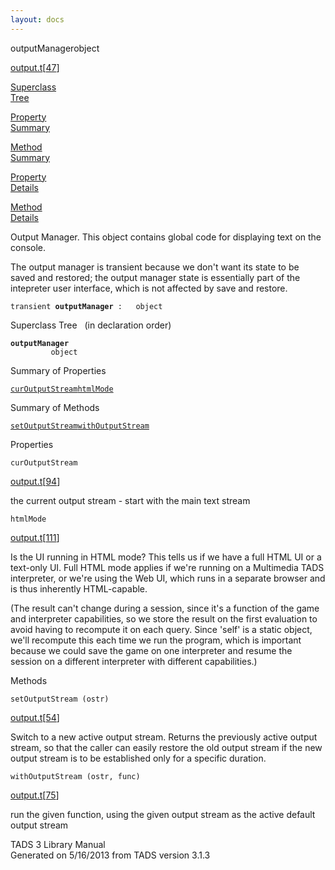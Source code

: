 ```yaml
---
layout: docs
---
```

<span class="title">outputManager</span><span class="type">object</span>

[output.t](../file/output.t.html)\[[47](../source/output.t.html#47)\]

[Superclass  
Tree](#_SuperClassTree_)

[Property  
Summary](#_PropSummary_)

[Method  
Summary](#_MethodSummary_)

[Property  
Details](#_Properties_)

[Method  
Details](#_Methods_)

<div class="fdesc">

Output Manager. This object contains global code for displaying text on
the console.

The output manager is transient because we don't want its state to be
saved and restored; the output manager state is essentially part of the
intepreter user interface, which is not affected by save and restore.

`transient `**`outputManager`**` :   object`

</div>

<span id="_SuperClassTree_"></span>

<div class="mjhd">

<span class="hdln">Superclass Tree</span>   (in declaration order)

</div>

**`outputManager`**  
`         object`  
<span id="_PropSummary_"></span>

<div class="mjhd">

<span class="hdln">Summary of Properties</span>  

</div>

[`curOutputStream`](#curOutputStream)[`htmlMode`](#htmlMode)

<span id="_MethodSummary_"></span>

<div class="mjhd">

<span class="hdln">Summary of Methods</span>  

</div>

[`setOutputStream`](#setOutputStream)[`withOutputStream`](#withOutputStream)

<span id="_Properties_"></span>

<div class="mjhd">

<span class="hdln">Properties</span>  

</div>

<span id="curOutputStream"></span>

`curOutputStream`

[output.t](../file/output.t.html)\[[94](../source/output.t.html#94)\]

<div class="desc">

the current output stream - start with the main text stream

</div>

<span id="htmlMode"></span>

`htmlMode`

[output.t](../file/output.t.html)\[[111](../source/output.t.html#111)\]

<div class="desc">

Is the UI running in HTML mode? This tells us if we have a full HTML UI
or a text-only UI. Full HTML mode applies if we're running on a
Multimedia TADS interpreter, or we're using the Web UI, which runs in a
separate browser and is thus inherently HTML-capable.

(The result can't change during a session, since it's a function of the
game and interpreter capabilities, so we store the result on the first
evaluation to avoid having to recompute it on each query. Since 'self'
is a static object, we'll recompute this each time we run the program,
which is important because we could save the game on one interpreter and
resume the session on a different interpreter with different
capabilities.)

</div>

<span id="_Methods_"></span>

<div class="mjhd">

<span class="hdln">Methods</span>  

</div>

<span id="setOutputStream"></span>

`setOutputStream (ostr)`

[output.t](../file/output.t.html)\[[54](../source/output.t.html#54)\]

<div class="desc">

Switch to a new active output stream. Returns the previously active
output stream, so that the caller can easily restore the old output
stream if the new output stream is to be established only for a specific
duration.

</div>

<span id="withOutputStream"></span>

`withOutputStream (ostr, func)`

[output.t](../file/output.t.html)\[[75](../source/output.t.html#75)\]

<div class="desc">

run the given function, using the given output stream as the active
default output stream

</div>

<div class="ftr">

TADS 3 Library Manual  
Generated on 5/16/2013 from TADS version 3.1.3

</div>
